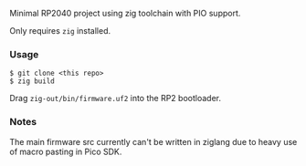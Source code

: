 Minimal RP2040 project using zig toolchain with PIO support.

Only requires `zig` installed.

### Usage

```
$ git clone <this repo>
$ zig build
```

Drag `zig-out/bin/firmware.uf2` into the RP2 bootloader.

### Notes

The main firmware src currently can't be written in ziglang due to heavy use of macro pasting in Pico SDK.